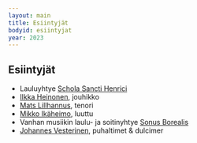 ```yaml
---
layout: main
title: Esiintyjät
bodyid: esiintyjat
year: 2023
---
```

## Esiintyjät

- Lauluyhtye [Schola Sancti Henrici](schola-sancti-henrici/)
- [Ilkka Heinonen](ilkka-heinonen/), jouhikko
- [Mats Lillhannus](mats-lillhannus/), tenori
- [Mikko Ikäheimo](mikko-ikaheimo/), luuttu
- Vanhan musiikin laulu- ja soitinyhtye [Sonus Borealis](sonus-borealis/)
- [Johannes Vesterinen](johannes-vesterinen/), puhaltimet & dulcimer
